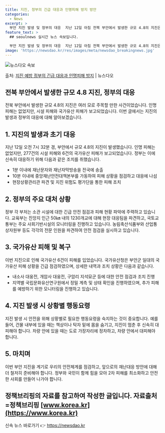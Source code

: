 ```yaml
---
title: 지진, 정부의 긴급 대응과 인명피해 방지 방안
categories:
  - News
excerpt: >
  부안 지진 발생 및 정부의 대응  지난 12일 아침 전북 부안에서 발생한 규모 4.8의 지진은 여러모로 주목…
feature_text: >
  ## seoulnews 실시간 뉴스 속보입니다.

  부안 지진 발생 및 정부의 대응  지난 12일 아침 전북 부안에서 발생한 규모 4.8의 지진은 여러모로 주목…
image: 'https://newsdao.kr/res/images/meta/newsdao_breakingnews.jpg'
---
```


![뉴스다오 속보](https://newsdao.kr/res/images/meta/newsdao_breakingnews.jpg)

<p>출처: <a href="https://newsdao.kr/4221" rel="dofollow">지진 예방 정부의 긴급 대응과 인명피해 방지</a> | 뉴스다오</p>

## 전북 부안에서 발생한 규모 4.8 지진, 정부의 대응
전북 부안에서 발생한 규모 4.8의 지진은 여러 모로 주목할 만한 사건이었습니다. 인명 피해는 없었지만, 시설 피해와 국가유산 피해가 보고되었습니다. 이번 글에서는 지진의 발생과 정부의 대응에 대해 알아보겠습니다.

## 1. 지진의 발생과 초기 대응
지난 12일 오전 7시 32분 경, 부안에서 규모 4.8의 지진이 발생했습니다. 인명 피해는 없었지만, 277건의 시설 피해와 6건의 국가유산 피해가 보고되었습니다. 정부는 이에 신속히 대응하기 위해 다음과 같은 조치를 취했습니다.
- 1분 이내에 재난문자와 재난자막방송을 전국에 송출
- 10분 이내에 중앙재난안전대책본부를 가동하여 피해 상황을 점검하고 대응에 나섬
- 현장상황관리관 파견 및 지진 위험도 평가단을 통한 피해 조치

## 2. 정부의 주요 대처 상황
정부 각 부처는 소관 시설에 대한 긴급 안전 점검과 피해 현황 파악에 주력하고 있습니다. 교육부는 진앙지 인근 50㎞ 내의 1230개교에 대해 현장 대응팀을 파견하고, 국토교통부는 주요 사회기반시설의 모니터링을 진행하고 있습니다. 농림축산식품부와 산업통상자원부 등도 각각의 전문 인원을 파견하여 안전 점검을 실시하고 있습니다.

## 3. 국가유산 피해 및 복구
이번 지진으로 인해 국가유산 6건이 피해를 입었습니다. 국가유산청은 부안군 일대의 국가유산 피해 상황을 긴급 점검하였으며, 상세한 내역과 조치 상황은 다음과 같습니다.
- 내소사 대웅전, 개암사 대웅전, 구암리 지석묘군 등에 대한 안전 점검과 조치 진행
- 지역별 국립문화유산연구원에서 정밀 계측 및 상태 확인을 진행하였으며, 추가 피해를 예방하기 위한 모니터링을 진행하고 있습니다.

## 4. 지진 발생 시 상황별 행동요령
지진 발생 시 안전을 위해 상황별로 필요한 행동요령을 숙지하는 것이 중요합니다. 예를 들어, 건물 내부에 있을 때는 책상이나 탁자 밑에 몸을 숨기고, 지진이 멈춘 후 신속히 대피해야 합니다. 차량 안에 있을 때는 도로 가장자리에 정차하고, 차량 안에서 대피해야 합니다.

## 5. 마치며
이번 부안 지진을 계기로 우리의 안전체계를 점검하고, 앞으로의 재난대응 방안에 대해 더 철저히 준비해야 합니다. 정부와 국민이 함께 힘을 모아 2차 피해를 최소화하고 안전한 사회를 만들어 나가야 합니다.

## 정책브리핑의 자료를 참고하여 작성한 글입니다. 자료출처=정책브리핑 [www.korea.kr](https://www.korea.kr) 

신속 뉴스 바로가기 👉 <a href="https://newsdao.kr" rel="dofollow">https://newsdao.kr</a>


